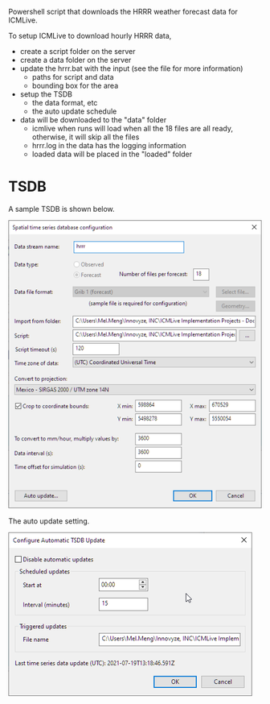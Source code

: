 Powershell script that downloads the HRRR weather forecast data for ICMLive.


To setup ICMLive to download hourly HRRR data, 
* create a script folder on the server
* create a data folder on the server
* update the hrrr.bat with the input (see the file for more information)
   * paths for script and data
   * bounding box for the area
 * setup the TSDB
   * the data format, etc
   * the auto update schedule
 * data will be downloaded to the "data" folder
   * icmlive when runs will load when all the 18 files are all ready, otherwise, it will skip all the files
   * hrrr.log in the data has the logging information
   * loaded data will be placed in the "loaded" folder

# TSDB

A sample TSDB is shown below.

![](images/hrrr_tsdb1.png)

The auto update setting.

![](images/hrrr_tsdb2.png)